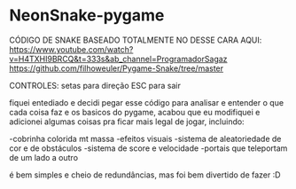# NeonSnake-pygame

CÓDIGO DE SNAKE BASEADO TOTALMENTE NO DESSE CARA AQUI:
https://www.youtube.com/watch?v=H4TXHI9BRCQ&t=333s&ab_channel=ProgramadorSagaz
https://github.com/filhoweuler/Pygame-Snake/tree/master

CONTROLES:
setas para direção
ESC para sair

fiquei entediado e decidi pegar esse código para analisar e entender o que cada coisa
faz e os basicos do pygame, acabou que eu modifiquei e adicionei algumas coisas pra 
ficar mais legal de jogar, incluindo:

-cobrinha colorida mt massa
-efeitos visuais
-sistema de aleatoriedade de cor e de obstáculos
-sistema de score e velocidade
-portais que teleportam de um lado a outro

é bem simples e cheio de redundâncias, mas foi bem divertido de fazer :D
